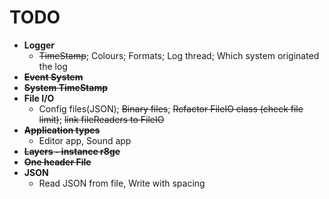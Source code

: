# TODO

- **Logger**
  - ~~TimeStamp~~; Colours; Formats; Log thread; Which system originated the log
- **~~Event System~~**
- **~~System TimeStamp~~**
- **File I/O**
  - Config files(JSON); ~~Binary files~~; ~~Refactor FileIO class (check file limit)~~; ~~link fileReaders to FileIO~~
- **~~Application types~~**
  - Editor app, Sound app
- **~~Layers - instance r8ge~~**
- **~~One header File~~**
- **JSON**
  - Read JSON from file, Write with spacing
